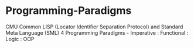 # Programming-Paradigms
CMU Common LISP (Locator Identifier Separation Protocol) and Standard Meta Language (SML)
4 Programming Paradigms - Imperative : Functional : Logic : OOP
